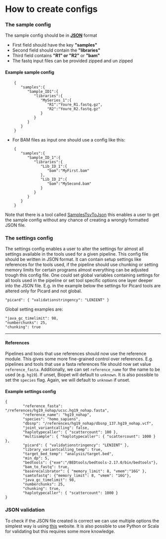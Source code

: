 # How to create configs

### The sample config

The sample config should be in [__JSON__](http://www.json.org/) format

- First field should have the key __"samples"__
- Second field should contain the __"libraries"__
- Third field contains __"R1" or "R2"__ or __"bam"__
- The fastq input files can be provided zipped and un zipped

#### Example sample config
~~~
    {  
       "samples":{  
          "Sample_ID1":{  
             "libraries":{  
                "MySeries_1":{  
                   "R1":"Youre_R1.fastq.gz",
                   "R2":"Youre_R2.fastq.gz"
                }
             }
          }
       }
    }
~~~

- For BAM files as input one should use a config like this:
  
~~~
    {
       "samples":{  
          "Sample_ID_1":{  
             "libraries":{  
                "Lib_ID_1":{  
                   "bam":"MyFirst.bam"
                },
                "Lib_ID_2":{  
                   "bam":"MySecond.bam"
                }
             }
          }
       }
    }
~~~


Note that there is a tool called [SamplesTsvToJson](tools/SamplesTsvToJson.md) this enables a user to get the sample config without any chance of creating a wrongly formatted JSON file.


### The settings config
The settings config enables a user to alter the settings for almost all settings available in the tools used for a given pipeline.
This config file should be written in JSON format. It can contain setup settings like references for the tools used,
if the pipeline should use chunking or setting memory limits for certain programs almost everything can be adjusted trough this config file.
One could set global variables containing settings for all tools used in the pipeline or set tool specific options one layer deeper into the JSON file.
E.g. in the example below the settings for Picard tools are altered only for Picard and not global. 

~~~
"picard": { "validationstringency": "LENIENT" } 
~~~

Global setting examples are:
~~~
"java_gc_timelimit": 98,
"numberchunks": 25,
"chunking": true
~~~


----

#### References
Pipelines and tools that use references should now use the reference module. This gives some more fine-grained control over references.
E.g. pipelines and tools that use a fasta references file should now set value `reference_fasta`.
Additionally, we can set `reference_name` for the name to be used (e.g. `hg19`). If unset, Biopet will default to `unknown`.
It is also possible to set the `species` flag. Again, we will default to `unknown` if unset.

#### Example settings config
~~~
{
        "reference_fasta": "/references/hg19_nohap/ucsc.hg19_nohap.fasta",
        "reference_name": "hg19_nohap",
        "species": "homo_sapiens",
        "dbsnp": "/references/hg19_nohap/dbsnp_137.hg19_nohap.vcf",
        "joint_variantcalling": false,
        "haplotypecaller": { "scattercount": 100 },
        "multisample": { "haplotypecaller": { "scattercount": 1000 } },
        "picard": { "validationstringency": "LENIENT" },
        "library_variantcalling_temp": true,
        "target_bed_temp": "analysis/target.bed",
        "min_dp": 5,
        "bedtools": {"exe":"/BEDtools/bedtools-2.17.0/bin/bedtools"},
        "bam_to_fastq": true,
        "baserecalibrator": { "memory_limit": 8, "vmem":"16G" },
        "samtofastq": {"memory_limit": 8, "vmem": "16G"},
        "java_gc_timelimit": 98,
        "numberchunks": 25,
        "chunking": true,
        "haplotypecaller": { "scattercount": 1000 }
}
~~~

### JSON validation

To check if the JSON file created is correct we can use multiple options the simplest way is using [this](http://jsonformatter.curiousconcept.com/)
website. It is also possible to use Python or Scala for validating but this requires some more knowledge.
